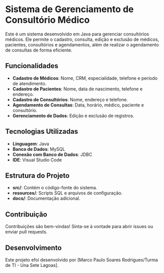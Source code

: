 # Sistema de Gerenciamento de Consultório Médico

Este é um sistema desenvolvido em Java para gerenciar consultórios médicos. Ele permite o cadastro, consulta, edição e exclusão de médicos, pacientes, consultórios e agendamentos, além de realizar o agendamento de consultas de forma eficiente.

## Funcionalidades

- **Cadastro de Médicos**: Nome, CRM, especialidade, telefone e período de atendimento.
- **Cadastro de Pacientes**: Nome, data de nascimento, telefone e endereço.
- **Cadastro de Consultórios**: Nome, endereço e telefone.
- **Agendamento de Consultas**: Data, horário, médico, paciente e consultório.
- **Gerenciamento de Dados**: Edição e exclusão de registros.

## Tecnologias Utilizadas

- **Linguagem**: Java
- **Banco de Dados**: MySQL
- **Conexão com Banco de Dados**: JDBC
- **IDE**: Visual Studio Code

## Estrutura do Projeto

- **src/**: Contém o código-fonte do sistema.
- **resources/**: Scripts SQL e arquivos de configuração.
- **docs/**: Documentação adicional.

## Contribuição

Contribuições são bem-vindas! Sinta-se à vontade para abrir issues ou enviar pull requests.

## Desenvolvimento

Este projeto efoi desenvolvido por [Marco Paulo Soares Rodrigues/Turma de TI - Una Sete Lagoas].
